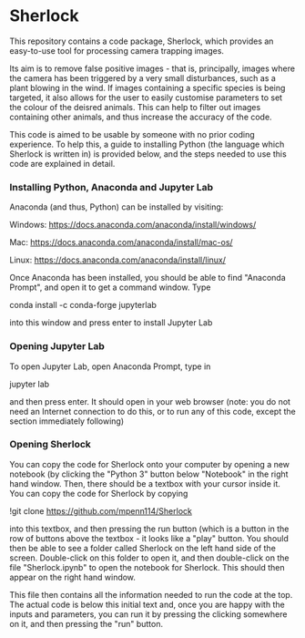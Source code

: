 # Sherlock
This repository contains a code package, Sherlock, which provides an easy-to-use tool for processing camera trapping images.

Its aim is to remove false positive images - that is, principally, images where the camera has been triggered by a very small disturbances, such as a plant blowing in the wind. If images containing a specific species is being targeted, it also allows for the user to easily customise parameters to set the colour of the deisred animals. This can help to filter out images containing other animals, and thus increase the accuracy of the code.

This code is aimed to be usable by someone with no prior coding experience. To help this, a guide to installing Python (the language which Sherlock is written in) is provided below, and the steps needed to use this code are explained in detail.

<h3> Installing Python, Anaconda and Jupyter Lab </h3>

Anaconda (and thus, Python) can be installed by visiting:

Windows: https://docs.anaconda.com/anaconda/install/windows/

Mac: https://docs.anaconda.com/anaconda/install/mac-os/

Linux: https://docs.anaconda.com/anaconda/install/linux/

Once Anaconda has been installed, you should be able to find "Anaconda Prompt", and open it to get a command window. Type 

conda install -c conda-forge jupyterlab

into this window and press enter to install Jupyter Lab

<h3> Opening Jupyter Lab </h3>

To open Jupyter Lab, open Anaconda Prompt, type in 

jupyter lab

and then press enter. It should open in your web browser (note: you do not need an Internet connection to do this, or to run any of this code, except the section immediately following)

<h3> Opening Sherlock </h3>

You can copy the code for Sherlock onto your computer by opening a new notebook (by clicking the "Python 3" button below "Notebook" in the right hand window. Then, there should be a textbox with your cursor inside it. You can copy the code for Sherlock by copying

!git clone https://github.com/mpenn114/Sherlock

into this textbox, and then pressing the run button (which is a button in the row of buttons above the textbox - it looks like a "play" button. You should then be able to see a folder called Sherlock on the left hand side of the screen. Double-click on this folder to open it, and then double-click on the file "Sherlock.ipynb" to open the notebook for Sherlock. This should then appear on the right hand window.

This file then contains all the information needed to run the code at the top. The actual code is below this initial text and, once you are happy with the inputs and parameters, you can run it by pressing the clicking somewhere on it, and then pressing the "run" button.

